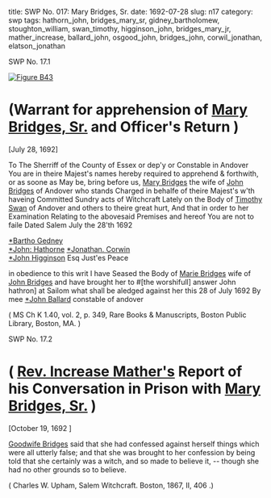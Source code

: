 title: SWP No. 017: Mary Bridges, Sr.
date: 1692-07-28
slug: n17
category: swp
tags: hathorn_john, bridges_mary_sr, gidney_bartholomew, stoughton_william, swan_timothy, higginson_john, bridges_mary_jr, mather_increase, ballard_john, osgood_john, bridges_john, corwil_jonathan, elatson_jonathan


<div markdown class="doc" id="n17.1">

<div class="doc_id">SWP No. 17.1</div>


<span markdown class="figure">[![Figure B43](archives/BPL/gifs/B43.gif)](archives/BPL/LARGE/B43.jpg)</span>

# (Warrant for apprehension of [Mary Bridges, Sr.](/tag/bridges_mary_sr.html) and Officer's Return )

[July 28, 1692]

To The Sherriff of the County of Essex or dep'y or Constable in  Andover
You are in theire Majest's names hereby required to apprehend  & forthwith, or as soone as May be, bring before us, [Mary Bridges](/tag/bridges_mary_sr.html) the wife of [John Bridges](/tag/bridges_john.html) of Andover who stands Charged in behalfe of theire Majest's w'th haveing Committed Sundry acts of Witchcraft  Lately on the Body of [Timothy Swan](/tag/swan_timothy.html) of Andover and others to theire great hurt, And that in order to her Examination Relating  to the abovesaid Premises and hereof You are not to faile Dated  Salem July the 28'th 1692

[*Bartho Gedney](/tag/gidney_bartholomew.html)  
[*John: Hathorne](/tag/hathorn_john.html) 
[*Jonathan. Corwin](/tag/corwil_jonathan.html)  
[*John Higginson](/tag/higginson_john.html) Esq
Just'es Peace 

in obedience to this writ I have Seased the Body of [Marie Bridges](/tag/bridges_mary_sr.html)  wife of [John Bridges](/tag/bridges_john.html) and have brought her to #[the worshifull] answer John hathron] at Sailom  what shall be aledged against her this 28 of July 1692   By mee [*John Ballard](/tag/ballard_john.html)  constable of andover 

( MS Ch K 1.40, vol. 2, p. 349, Rare Books & Manuscripts, Boston Public Library, Boston, MA. )

</div>



<div markdown class="doc" id="n17.2">

<div class="doc_id">SWP No. 17.2</div>


# ( [Rev. Increase Mather's](/tag/mather_increase.html) Report of his Conversation in Prison with [Mary Bridges, Sr.](/tag/bridges_mary_sr.html) )

[October 19, 1692 ]

[Goodwife Bridges](/tag/bridges_mary_sr.html) said that she had confessed against herself things which were all utterly false; and that she was brought to her confession by being told that she certainly was a witch, and so made to believe it, -- though she had no other grounds so to believe.

( Charles W. Upham,  Salem Witchcraft. Boston, 1867, II, 406 .)


</div>





